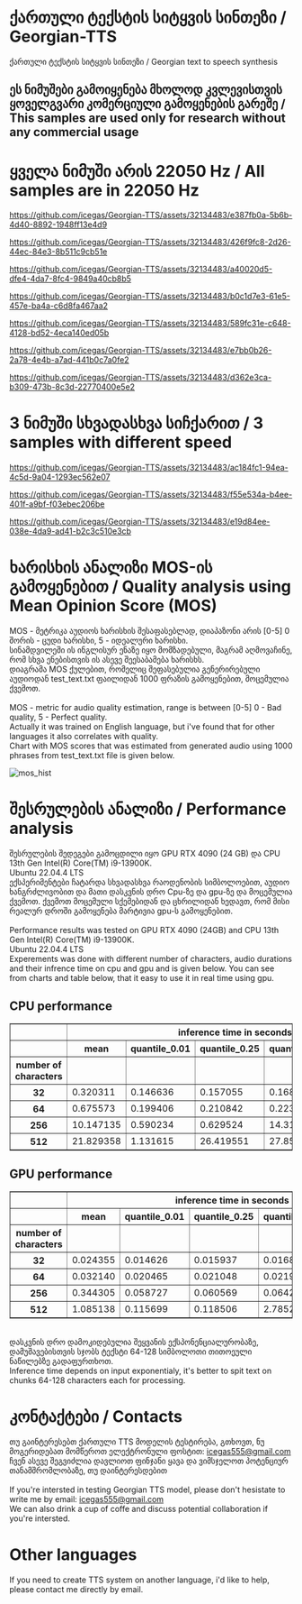 # ქართული ტექსტის სიტყვის სინთეზი / Georgian-TTS 
ქართული ტექსტის სიტყვის სინთეზი /
Georgian text to speech synthesis
## ეს ნიმუშები გამოიყენება მხოლოდ კვლევისთვის ყოველგვარი კომერციული გამოყენების გარეშე / This samples are used only for research without any commercial usage
# ყველა ნიმუში არის 22050 Hz / All samples are in 22050 Hz


https://github.com/icegas/Georgian-TTS/assets/32134483/e387fb0a-5b6b-4d40-8892-1948ff13e4d9 

https://github.com/icegas/Georgian-TTS/assets/32134483/426f9fc8-2d26-44ec-84e3-8b511c9cb51e

https://github.com/icegas/Georgian-TTS/assets/32134483/a40020d5-dfe4-4da7-8fc4-9849a40cb8b5



https://github.com/icegas/Georgian-TTS/assets/32134483/b0c1d7e3-61e5-457e-ba4a-c6d8fa467aa2



https://github.com/icegas/Georgian-TTS/assets/32134483/589fc31e-c648-4128-bd52-4eca140ed05b







https://github.com/icegas/Georgian-TTS/assets/32134483/e7bb0b26-2a78-4e4b-a7ad-441b0c7a0fe2




https://github.com/icegas/Georgian-TTS/assets/32134483/d362e3ca-b309-473b-8c3d-22770400e5e2

# 3 ნიმუში სხვადასხვა სიჩქარით / 3 samples with different speed

https://github.com/icegas/Georgian-TTS/assets/32134483/ac184fc1-94ea-4c5d-9a04-1293ec562e07


https://github.com/icegas/Georgian-TTS/assets/32134483/f55e534a-b4ee-401f-a9bf-f03ebec206be



https://github.com/icegas/Georgian-TTS/assets/32134483/e19d84ee-038e-4da9-ad41-b2c3c510e3cb



# ხარისხის ანალიზი MOS-ის გამოყენებით / Quality analysis using Mean Opinion Score (MOS)
MOS - მეტრიკა აუდიოს ხარისხის შესაფასებლად, დიაპაზონი არის [0-5] 0 შორის - ცუდი ხარისხი, 5 - იდეალური ხარისხი. \
სინამდვილეში ის ინგლისურ ენაზე იყო მომზადებული, მაგრამ აღმოვაჩინე, რომ სხვა ენებისთვის ის ასევე შეესაბამება ხარისხს. <br /> 
დიაგრამა MOS ქულებით, რომელიც შეფასებულია გენერირებული აუდიოდან test_text.txt ფაილიდან 1000 ფრაზის გამოყენებით, მოცემულია ქვემოთ.\
<br />
MOS - metric for audio quality estimation, range is between [0-5] 0 - Bad quality, 5 - Perfect quality. \
Actually it was trained on English language, but i've found that for other languages it also correlates with quality. <br />
Chart with MOS scores that was estimated from generated audio using 1000 phrases from test_text.txt file is given below.

![mos_hist](https://github.com/icegas/Georgian-TTS/assets/32134483/97f4a4cd-29c4-4f5d-9675-def6412a6f4c)


# შესრულების ანალიზი / Performance analysis
შესრულების შედეგები გამოცდილი იყო GPU RTX 4090 (24 GB) და CPU 13th Gen Intel(R) Core(TM) i9-13900K. \
Ubuntu 22.04.4 LTS \
ექსპერიმენტები ჩატარდა სხვადასხვა რაოდენობის სიმბოლოებით, აუდიო ხანგრძლივობით და მათი დასკვნის დრო Cpu-ზე და gpu-ზე და მოცემულია ქვემოთ. ქვემოთ მოცემული სქემებიდან და ცხრილიდან ხედავთ, რომ მისი რეალურ დროში გამოყენება მარტივია gpu-ს გამოყენებით.\
<br />
Performance results was tested on GPU RTX 4090 (24GB) and CPU 13th Gen Intel(R) Core(TM) i9-13900K. \
Ubuntu 22.04.4 LTS \
Experements was done with different number of characters, audio durations and their infrence time on cpu and gpu and is given below. You can see from charts and table below, that it easy to use it in real time using gpu.

## CPU performance
<table border="1" class="dataframe">
  <thead>
    <tr>
      <th></th>
      <th colspan="5" halign="left">inference time in seconds</th>
      <th colspan="5" halign="left">audio duration in seconds</th>
    </tr>
    <tr>
      <th></th>
      <th>mean</th>
      <th>quantile_0.01</th>
      <th>quantile_0.25</th>
      <th>quantile_0.75</th>
      <th>quantile_0.99</th>
      <th>mean</th>
      <th>quantile_0.01</th>
      <th>quantile_0.25</th>
      <th>quantile_0.75</th>
      <th>quantile_0.99</th>
    </tr>
    <tr>
      <th>number of characters</th>
      <th></th>
      <th></th>
      <th></th>
      <th></th>
      <th></th>
      <th></th>
      <th></th>
      <th></th>
      <th></th>
      <th></th>
    </tr>
  </thead>
  <tbody>
    <tr>
      <th>32</th>
      <td>0.320311</td>
      <td>0.146636</td>
      <td>0.157055</td>
      <td>0.168328</td>
      <td>4.103730</td>
      <td>3.929861</td>
      <td>3.657143</td>
      <td>3.851610</td>
      <td>3.982222</td>
      <td>4.458928</td>
    </tr>
    <tr>
      <th>64</th>
      <td>0.675573</td>
      <td>0.199406</td>
      <td>0.210842</td>
      <td>0.223745</td>
      <td>5.381177</td>
      <td>6.401858</td>
      <td>6.141678</td>
      <td>6.292608</td>
      <td>6.504490</td>
      <td>6.711263</td>
    </tr>
    <tr>
      <th>256</th>
      <td>10.147135</td>
      <td>0.590234</td>
      <td>0.629524</td>
      <td>14.319341</td>
      <td>14.778163</td>
      <td>20.833988</td>
      <td>20.211926</td>
      <td>20.607710</td>
      <td>21.008254</td>
      <td>21.584922</td>
    </tr>
    <tr>
      <th>512</th>
      <td>21.829358</td>
      <td>1.131615</td>
      <td>26.419551</td>
      <td>27.857851</td>
      <td>28.568445</td>
      <td>38.878563</td>
      <td>38.056345</td>
      <td>38.553832</td>
      <td>39.154649</td>
      <td>39.882014</td>
    </tr>
  </tbody>
</table>

## GPU performance
<table border="1" class="dataframe">
  <thead>
    <tr>
      <th></th>
      <th colspan="5" halign="left">inference time in seconds</th>
      <th colspan="5" halign="left">audio duration in seconds</th>
    </tr>
    <tr>
      <th></th>
      <th>mean</th>
      <th>quantile_0.01</th>
      <th>quantile_0.25</th>
      <th>quantile_0.75</th>
      <th>quantile_0.99</th>
      <th>mean</th>
      <th>quantile_0.01</th>
      <th>quantile_0.25</th>
      <th>quantile_0.75</th>
      <th>quantile_0.99</th>
    </tr>
    <tr>
      <th>number of characters</th>
      <th></th>
      <th></th>
      <th></th>
      <th></th>
      <th></th>
      <th></th>
      <th></th>
      <th></th>
      <th></th>
      <th></th>
    </tr>
  </thead>
  <tbody>
    <tr>
      <th>32</th>
      <td>0.024355</td>
      <td>0.014626</td>
      <td>0.015937</td>
      <td>0.016883</td>
      <td>0.407303</td>
      <td>3.962485</td>
      <td>3.691973</td>
      <td>3.866122</td>
      <td>4.017052</td>
      <td>4.435476</td>
    </tr>
    <tr>
      <th>64</th>
      <td>0.032140</td>
      <td>0.020465</td>
      <td>0.021048</td>
      <td>0.021985</td>
      <td>0.536277</td>
      <td>6.417995</td>
      <td>6.094658</td>
      <td>6.269388</td>
      <td>6.548027</td>
      <td>6.898068</td>
    </tr>
    <tr>
      <th>256</th>
      <td>0.344305</td>
      <td>0.058727</td>
      <td>0.060569</td>
      <td>0.064237</td>
      <td>1.504808</td>
      <td>20.838980</td>
      <td>20.233520</td>
      <td>20.642540</td>
      <td>21.066304</td>
      <td>21.397653</td>
    </tr>
    <tr>
      <th>512</th>
      <td>1.085138</td>
      <td>0.115699</td>
      <td>0.118506</td>
      <td>2.785288</td>
      <td>2.876193</td>
      <td>38.943695</td>
      <td>37.695971</td>
      <td>38.542222</td>
      <td>39.256236</td>
      <td>39.999390</td>
    </tr>
  </tbody>
</table>
<br />
დასკვნის დრო დამოკიდებულია შეყვანის ექსპონენციალურობაზე, დამუშავებისთვის სჯობს ტექსტი 64-128 სიმბოლოთი თითოეული ნაწილებზე გადაფურთხოთ. <br />
Inference time depends on input exponentialy, it's better to spit text on chunks 64-128 characters each for processing.

# კონტაქტები / Contacts
თუ გაინტერესებთ ქართული TTS მოდელის ტესტირება, გთხოვთ, ნუ მოგერიდებათ მომწეროთ ელექტრონული ფოსტით: icegas555@gmail.com <br /> 
ჩვენ ასევე შეგვიძლია დავლიოთ ფინჯანი ყავა და ვიმსჯელოთ პოტენციურ თანამშრომლობაზე, თუ დაინტერესდებით\
<br />
If you're intersted in testing Georgian TTS model, please don't hesistate to write me by email: icegas555@gmail.com <br /> 
We can also drink a cup of coffe and discuss potential collaboration if you're intersted. 
# Other languages
If you need to create TTS system on another language, i'd like to help, please contact me directly by email.
